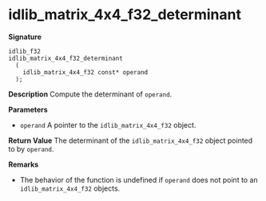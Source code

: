 # idlib_matrix_4x4_f32_determinant

**Signature**
```
idlib_f32
idlib_matrix_4x4_f32_determinant
  (
    idlib_matrix_4x4_f32 const* operand
  );
```

**Description**
Compute the determinant of `operand`.

**Parameters**
- `operand` A pointer to the `idlib_matrix_4x4_f32` object.

**Return Value**
The determinant of the `idlib_matrix_4x4_f32` object pointed to by `operand`.

**Remarks**
- The behavior of the function is undefined if `operand` does not point to an `idlib_matrix_4x4_f32` objects.
